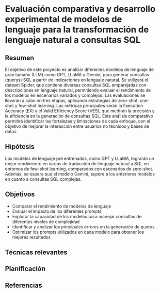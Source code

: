 # Evaluación comparativa y desarrollo experimental de modelos de lenguaje para la transformación de lenguaje natural a consultas SQL

## Resumen
El objetivo de este proyecto es analizar diferentes modelos de lenguaje de gran tamaño (LLM) como GPT, LLaMA y Gemini, para generar consultas (querys) SQL a partir de indicaciones en lenguaje natural. Se utilizará el dataset Spider, que contiene diversas consultas SQL emparejadas con descripciones en lenguaje natural, permitiendo evaluar el rendimiento de los modelos en escenarios variados y complejos. Las evaluaciones se llevarán a cabo en tres etapas, aplicando estrategias de zero-shot, one-shot y few-shot learning. Las métricas principales serán la Execution Accuracy (EX) y el Valid Efficiency Score (VES), que medirán la precisión y la eficiencia en la generación de consultas SQL. Este análisis comparativo permitirá identificar las fortalezas y limitaciones de cada enfoque, con el objetivo de mejorar la interacción entre usuarios no técnicos y bases de datos.

## Hipótesis
Los modelos de lenguaje pre entrenados, como GPT y LLaMA, lograrán un mejor rendimiento en tareas de traducción de lenguaje natural a SQL en entornos de few-shot learning, comparados con escenarios de zero-shot. Además, se espera que el modelo Gemini, supere a los anteriores modelos en cuanto a consultas SQL complejas.

## Objetivos 
- Comparar el rendimiento de modelos de lenguaje 
- Evaluar el impacto de los diferentes prompts 
- Explorar la capacidad de los modelos para manejar consultas de diferentes niveles de complejidad
- Identificar y analizar los principales errores en la generación de querys 
- Optimizar los prompts utilizados en cada modelo para obtener los mejores resultados

## Técnicas relevantes

## Planificación 

## Referencias
